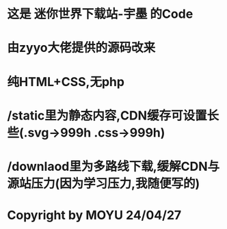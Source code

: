 # 这是 迷你世界下载站-宇墨 的Code
# 由zyyo大佬提供的源码改来
# 纯HTML+CSS,无php
# /static里为静态内容,CDN缓存可设置长些(.svg->999h .css->999h)
# /downlaod里为多路线下载,缓解CDN与源站压力(因为学习压力,我随便写的)



# Copyright by MOYU 24/04/27
